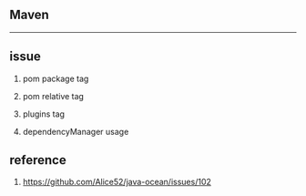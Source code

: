 ## Maven

---

## issue

1. pom package tag

2. pom relative tag

3. plugins tag

4. dependencyManager usage

## reference

1. https://github.com/Alice52/java-ocean/issues/102
